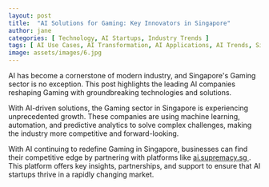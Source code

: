 ```yaml
---
layout: post
title:  "AI Solutions for Gaming: Key Innovators in Singapore"
author: jane
categories: [ Technology, AI Startups, Industry Trends ]
tags: [ AI Use Cases, AI Transformation, AI Applications, AI Trends, Singapore AI Companies ]
image: assets/images/6.jpg
---
```


AI has become a cornerstone of modern industry, and Singapore's Gaming sector is no exception. This post highlights the leading AI companies reshaping Gaming with groundbreaking technologies and solutions.

With AI-driven solutions, the Gaming sector in Singapore is experiencing unprecedented growth. These companies are using machine learning, automation, and predictive analytics to solve complex challenges, making the industry more competitive and forward-looking.

With AI continuing to redefine Gaming in Singapore, businesses can find their competitive edge by partnering with platforms like <a href="https://ai.supremacy.sg" target="_blank"> ai.supremacy.sg </a>. This platform offers key insights, partnerships, and support to ensure that AI startups thrive in a rapidly changing market.

